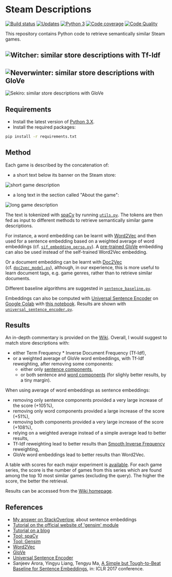 # Steam Descriptions

[![Build status][build-image]][build]
[![Updates][dependency-image]][pyup]
[![Python 3][python3-image]][pyup]
[![Code coverage][codecov-image]][codecov]
[![Code Quality][codacy-image]][codacy]

This repository contains Python code to retrieve semantically similar Steam games.

![Witcher: similar store descriptions with Tf-Idf](https://github.com/woctezuma/steam-descriptions/wiki/img/fH7gjaS.png)
---
![Neverwinter: similar store descriptions with GloVe](https://github.com/woctezuma/steam-descriptions/wiki/img/PYzT6ol.png)
---
![Sekiro: similar store descriptions with GloVe](https://github.com/woctezuma/steam-descriptions/wiki/img/fuUtQ5Z.jpg)

## Requirements

-   Install the latest version of [Python 3.X](https://www.python.org/downloads/).
-   Install the required packages:

```bash
pip install -r requirements.txt
```

## Method

Each game is described by the concatenation of:
 
-   a short text below its banner on the Steam store:

![short game description](https://i.imgur.com/qSiN3Hh.png)

-   a long text in the section called "About the game":

![long game description](https://i.imgur.com/zpLKiqh.png)

The text is tokenized with [spaCy](https://spacy.io/) by running [`utils.py`](utils.py).
The tokens are then fed as input to different methods to retrieve semantically similar game descriptions.

For instance, a word embedding can be learnt with [Word2Vec](https://en.wikipedia.org/wiki/Word2vec) and then used for a
sentence embedding based on a weighted average of word embeddings (cf. [`sif_embedding_perso.py`](sif_embedding_perso.py)).
A [pre-trained GloVe](https://spacy.io/models/en#section-en_vectors_web_lg) embedding can also be used instead of the self-trained Word2Vec embedding.

Or a document embedding can be learnt with [Doc2Vec](https://radimrehurek.com/gensim/models/doc2vec.html) (cf. [`doc2vec_model.py`](doc2vec_model.py)), although, in
our experience, this is more useful to learn document tags, e.g. game genres, rather than to retrieve similar documents.

Different baseline algorithms are suggested in [`sentence_baseline.py`](sentence_baseline.py).

Embeddings can also be computed with [Universal Sentence Encoder](https://tfhub.dev/google/universal-sentence-encoder/2) on [Google Colab](https://colab.research.google.com/) with [this notebook](universal_sentence_encoder.ipynb).
Results are shown with [`universal_sentence_encoder.py`](universal_sentence_encoder.py). 

## Results

An in-depth commentary is provided on the [Wiki](https://github.com/woctezuma/steam-descriptions/wiki/Commentary).
Overall, I would suggest to match store descriptions with:
-   either Term Frequency * Inverse Document Frequency (Tf-Idf),
-   or a weighted average of GloVe word embeddings, with Tf-Idf reweighting, after removing some components:
    - either only [sentence components](https://openreview.net/forum?id=SyK00v5xx),
    - or both sentence and [word components](https://arxiv.org/abs/1702.01417) (for slighly better results, by a tiny margin).

When using average of word embeddings as sentence embeddings:
-   removing only sentence components provided a very large increase of the score (+105%),
-   removing only word components provided a large increase of the score (+51%),
-   removing both components provided a very large increase of the score (+108%),
-   relying on a weighted average instead of a simple average lead to better results,
-   Tf-Idf reweighting lead to better results than [Smooth Inverse Frequency](https://openreview.net/forum?id=SyK00v5xx) reweighting,
-   GloVe word embeddings lead to better results than Word2Vec.

A table with scores for each major experiment is [available](https://github.com/woctezuma/steam-descriptions/wiki/steam_descriptions).
For each game series, the score is the number of games from this series which are found among the top 10 most similar games (excluding the query). The higher the score, the better the retrieval.

Results can be accessed from the [Wiki homepage](https://github.com/woctezuma/steam-descriptions/wiki/).

## References

-   [My answer on StackOverlow](https://stackoverflow.com/a/54330582/), about sentence embeddings
-   [Tutorial on the official website of 'gensim' module](https://radimrehurek.com/gensim/models/word2vec.html)
-   [Tutorial on a blog](http://kavita-ganesan.com/gensim-word2vec-tutorial-starter-code/)
-   [Tool: spaCy](https://spacy.io/)
-   [Tool: Gensim](https://radimrehurek.com/gensim/)
-   [Word2Vec](https://en.wikipedia.org/wiki/Word2vec)
-   [GloVe](https://github.com/stanfordnlp/GloVe)
-   [Universal Sentence Encoder](https://tfhub.dev/google/universal-sentence-encoder/2)
-   Sanjeev Arora, Yingyu Liang, Tengyu Ma, [A Simple but Tough-to-Beat Baseline for Sentence Embeddings](https://openreview.net/forum?id=SyK00v5xx), in: ICLR 2017 conference.

<!-- Definitions -->

[build]: <https://travis-ci.org/woctezuma/steam-descriptions>
[build-image]: <https://travis-ci.org/woctezuma/steam-descriptions.svg?branch=master>

[pyup]: <https://pyup.io/repos/github/woctezuma/steam-descriptions/>
[dependency-image]: <https://pyup.io/repos/github/woctezuma/steam-descriptions/shield.svg>
[python3-image]: <https://pyup.io/repos/github/woctezuma/steam-descriptions/python-3-shield.svg>

[codecov]: <https://codecov.io/gh/woctezuma/steam-descriptions>
[codecov-image]: <https://codecov.io/gh/woctezuma/steam-descriptions/branch/master/graph/badge.svg>

[codacy]: <https://www.codacy.com/app/woctezuma/steam-descriptions>
[codacy-image]: <https://api.codacy.com/project/badge/Grade/710292a19eff45e08a53e8b0028e02d4>
